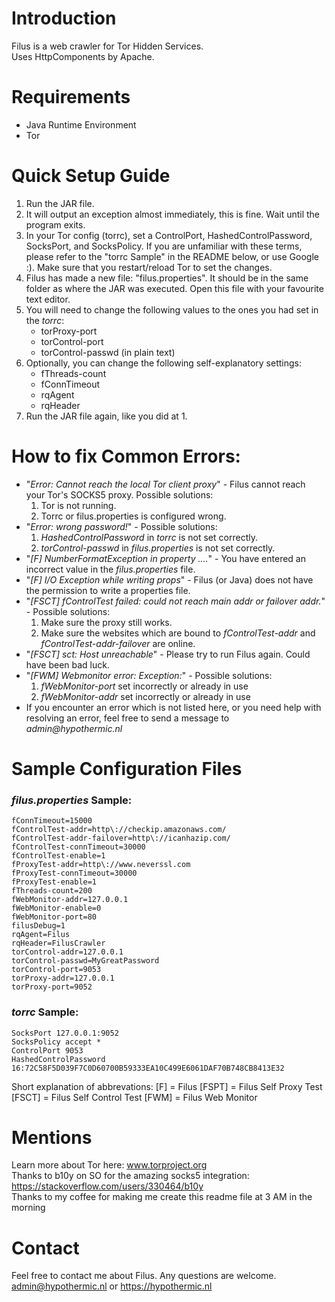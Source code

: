 # Introduction
Filus is a web crawler for Tor Hidden Services.  
Uses HttpComponents by Apache.  

# Requirements
- Java Runtime Environment  
- Tor  

# Quick Setup Guide
1. Run the JAR file. 
2. It will output an exception almost immediately, this is fine. Wait until the program exits.
3. In your Tor config (torrc), set a ControlPort, HashedControlPassword, SocksPort, and SocksPolicy. If you are unfamiliar with these terms, please refer to the "torrc Sample" in the README below, or use Google :). Make sure that you restart/reload Tor to set the changes.
4. Filus has made a new file: "filus.properties". It should be in the same folder as where the JAR was executed. Open this file with your favourite text editor.
5. You will need to change the following values to the ones you had set in the _torrc_:
   - torProxy-port
   - torControl-port
   - torControl-passwd (in plain text)
6. Optionally, you can change the following self-explanatory settings:
   - fThreads-count
   - fConnTimeout
   - rqAgent
   - rqHeader
7. Run the JAR file again, like you did at 1.
# How to fix Common Errors:
   - "_Error: Cannot reach the local Tor client proxy_" - Filus cannot reach your Tor's SOCKS5 proxy. Possible solutions:
     1. Tor is not running.
     2. Torrc or filus.properties is configured wrong.
   - "_Error: wrong password!_" - Possible solutions:
     1. _HashedControlPassword_ in _torrc_ is not set correctly.
     2. _torControl-passwd_ in _filus.properties_ is not set correctly.
   - "_[F] NumberFormatException in property ...._" - You have entered an incorrect value in the _filus.properties_ file.
   - "_[F] I/O Exception while writing props_" - Filus (or Java) does not have the permission to write a properties file.
   - "_[FSCT] fControlTest failed: could not reach main addr or failover addr._" - Possible solutions:
     1. Make sure the proxy still works.
     2. Make sure the websites which are bound to _fControlTest-addr_ and _fControlTest-addr-failover_ are online.
   - "_[FSCT] sct: Host unreachable_" - Please try to run Filus again. Could have been bad luck.
   - "_[FWM] Webmonitor error: Exception:_" - Possible solutions:
     1. _fWebMonitor-port_ set incorrectly or already in use
     2. _fWebMonitor-addr_ set incorrectly or already in use
   - If you encounter an error which is not listed here, or you need help with resolving an error, feel free to send a message to _admin@hypothermic.nl_
# Sample Configuration Files
### _filus.properties_ Sample:
```
fConnTimeout=15000   
fControlTest-addr=http\://checkip.amazonaws.com/
fControlTest-addr-failover=http\://icanhazip.com/
fControlTest-connTimeout=30000
fControlTest-enable=1
fProxyTest-addr=http\://www.neverssl.com
fProxyTest-connTimeout=30000
fProxyTest-enable=1
fThreads-count=200
fWebMonitor-addr=127.0.0.1
fWebMonitor-enable=0
fWebMonitor-port=80
filusDebug=1
rqAgent=Filus
rqHeader=FilusCrawler
torControl-addr=127.0.0.1
torControl-passwd=MyGreatPassword
torControl-port=9053
torProxy-addr=127.0.0.1
torProxy-port=9052
```

### _torrc_ Sample:
```
SocksPort 127.0.0.1:9052
SocksPolicy accept *
ControlPort 9053
HashedControlPassword 16:72C58F5D039F7C0D60700B59333EA10C499E6061DAF70B748CB8413E32
```

Short explanation of abbrevations:
[F] = Filus
[FSPT] = Filus Self Proxy Test
[FSCT] = Filus Self Control Test
[FWM] = Filus Web Monitor

# Mentions
Learn more about Tor here: www.torproject.org  
Thanks to b10y on SO for the amazing socks5 integration: https://stackoverflow.com/users/330464/b10y  
Thanks to my coffee for making me create this readme file at 3 AM in the morning

# Contact
Feel free to contact me about Filus. Any questions are welcome.  
admin@hypothermic.nl or https://hypothermic.nl  
